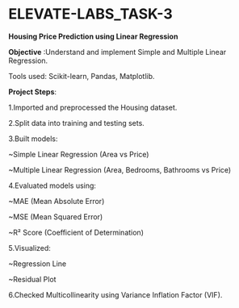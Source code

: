 # ELEVATE-LABS_TASK-3

**Housing Price Prediction using Linear Regression**


**Objective**
:Understand and implement Simple and Multiple Linear Regression.

Tools used: Scikit-learn, Pandas, Matplotlib.

**Project Steps**:


1.Imported and preprocessed the Housing dataset.

2.Split data into training and testing sets.

3.Built models:

  ~Simple Linear Regression (Area vs Price)

  ~Multiple Linear Regression (Area, Bedrooms, Bathrooms vs Price)

4.Evaluated models using:

  ~MAE (Mean Absolute Error)

  ~MSE (Mean Squared Error)

  ~R² Score (Coefficient of Determination)

5.Visualized:

  ~Regression Line

  ~Residual Plot

6.Checked Multicollinearity using Variance Inflation Factor (VIF).
